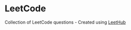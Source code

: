 # LeetCode
Collection of LeetCode questions - Created using [LeetHub](https://github.com/QasimWani/LeetHub)
